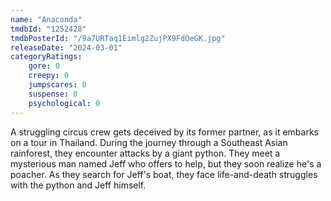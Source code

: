 ```yaml
---
name: "Anaconda"
tmdbId: "1252428"
tmdbPosterId: "/9a7URTaq1Eimlg2ZujPX9FdOeGK.jpg"
releaseDate: "2024-03-01"
categoryRatings:
    gore: 0
    creepy: 0
    jumpscares: 0
    suspense: 0
    psychological: 0
---
```

A struggling circus crew gets deceived by its former partner, as it embarks on a tour in Thailand. During the journey through a Southeast Asian rainforest, they encounter attacks by a giant python. They meet a mysterious man named Jeff who offers to help, but they soon realize he's a poacher. As they search for Jeff's boat, they face life-and-death struggles with the python and Jeff himself.
